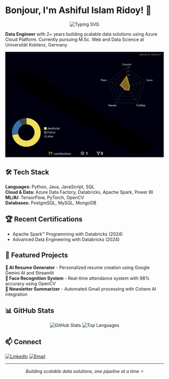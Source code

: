 # Bonjour, I'm Ashiful Islam Ridoy! 👋

<div align="center">
  <img src="https://readme-typing-svg.herokuapp.com?font=Fira+Code&pause=1000&color=2E9EF7&center=true&vCenter=true&width=435&lines=Data+Engineer;Azure+Cloud+Specialist;ML+Enthusiast" alt="Typing SVG" />
</div>

**Data Engineer** with 2+ years building scalable data solutions using Azure Cloud Platform. Currently pursuing M.Sc. Web and Data Science at Universität Koblenz, Germany.

![](./profile-3d-contrib/profile-night-rainbow.svg)

## 🛠️ Tech Stack

**Languages:** Python, Java, JavaScript, SQL  
**Cloud & Data:** Azure Data Factory, Databricks, Apache Spark, Power BI  
**ML/AI:** TensorFlow, PyTorch, OpenCV  
**Databases:** PostgreSQL, MySQL, MongoDB  

## 🏆 Recent Certifications
- Apache Spark™ Programming with Databricks (2024)
- Advanced Data Engineering with Databricks (2024)

## 🎯 Featured Projects

**🤖 AI Resume Generator** - Personalized resume creation using Google Gemini AI and Streamlit  
**👤 Face Recognition System** - Real-time attendance system with 98% accuracy using OpenCV  
**📧 Newsletter Summarizer** - Automated Gmail processing with Cohere AI integration  

## 📊 GitHub Stats

<div align="center">
  <img src="https://github-readme-stats.vercel.app/api?username=AshifulRidoy&show_icons=true&theme=tokyonight&hide_border=true&count_private=true" alt="GitHub Stats" height="165" />
  <img src="https://github-readme-stats.vercel.app/api/top-langs/?username=AshifulRidoy&layout=compact&theme=tokyonight&hide_border=true" alt="Top Languages" height="165" />
</div>

## 📫 Connect

[![LinkedIn](https://img.shields.io/badge/LinkedIn-0077B5?style=flat&logo=linkedin&logoColor=white)](https://linkedin.com/in/ashiful-islam-ridoy) [![Email](https://img.shields.io/badge/Email-D14836?style=flat&logo=gmail&logoColor=white)](mailto:ashiful.ridoy@gmail.com)

---
<div align="center">
<i>Building scalable data solutions, one pipeline at a time ⚡</i>
</div>
